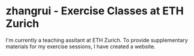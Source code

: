 # zhangrui - Exercise Classes at ETH Zurich

I'm currently a teaching assitant at ETH Zurich. To provide supplementary materials for my
exercise sessions, I have created a website.
